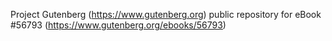 Project Gutenberg (https://www.gutenberg.org) public repository for
eBook #56793 (https://www.gutenberg.org/ebooks/56793)
